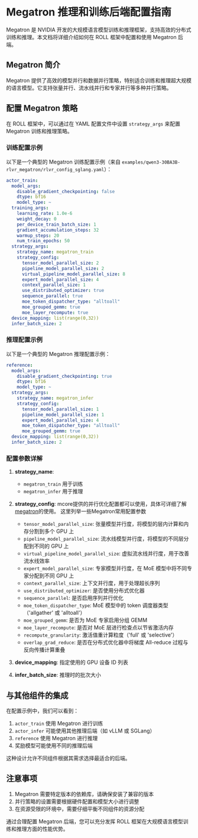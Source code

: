 # Megatron 推理和训练后端配置指南

Megatron 是 NVIDIA 开发的大规模语言模型训练和推理框架，支持高效的分布式训练和推理。本文档将详细介绍如何在 ROLL 框架中配置和使用 Megatron 后端。

## Megatron 简介

Megatron 提供了高效的模型并行和数据并行策略，特别适合训练和推理超大规模的语言模型。它支持张量并行、流水线并行和专家并行等多种并行策略。

## 配置 Megatron 策略

在 ROLL 框架中，可以通过在 YAML 配置文件中设置 `strategy_args` 来配置 Megatron 训练和推理策略。

### 训练配置示例

以下是一个典型的 Megatron 训练配置示例（来自 `examples/qwen3-30BA3B-rlvr_megatron/rlvr_config_sglang.yaml`）：

```yaml
actor_train:
  model_args:
    disable_gradient_checkpointing: false
    dtype: bf16
    model_type: ~
  training_args:
    learning_rate: 1.0e-6
    weight_decay: 0
    per_device_train_batch_size: 1
    gradient_accumulation_steps: 32
    warmup_steps: 20
    num_train_epochs: 50
  strategy_args:
    strategy_name: megatron_train
    strategy_config:
      tensor_model_parallel_size: 2
      pipeline_model_parallel_size: 2
      virtual_pipeline_model_parallel_size: 8
      expert_model_parallel_size: 4
      context_parallel_size: 1
      use_distributed_optimizer: true
      sequence_parallel: true
      moe_token_dispatcher_type: "alltoall"
      moe_grouped_gemm: true
      moe_layer_recompute: true
  device_mapping: list(range(0,32))
  infer_batch_size: 2
```

### 推理配置示例

以下是一个典型的 Megatron 推理配置示例：

```yaml
reference:
  model_args:
    disable_gradient_checkpointing: true
    dtype: bf16
    model_type: ~
  strategy_args:
    strategy_name: megatron_infer
    strategy_config:
      tensor_model_parallel_size: 1
      pipeline_model_parallel_size: 1
      expert_model_parallel_size: 4
      moe_token_dispatcher_type: "alltoall"
      moe_grouped_gemm: true
  device_mapping: list(range(0,32))
  infer_batch_size: 2
```

### 配置参数详解

1. **strategy_name**: 
   - `megatron_train` 用于训练
   - `megatron_infer` 用于推理

2. **strategy_config**: mcore提供的并行优化配置都可以使用，具体可详细了解[megatron](https://github.com/NVIDIA/Megatron-LM/blob/main/README.md)的使用。 这里列举一些Megatron常用配置参数
   - `tensor_model_parallel_size`: 张量模型并行度，将模型的层内计算和内存分割到多个 GPU 上
   - `pipeline_model_parallel_size`: 流水线模型并行度，将模型的不同层分配到不同的 GPU 上
   - `virtual_pipeline_model_parallel_size`: 虚拟流水线并行度，用于改善流水线效率
   - `expert_model_parallel_size`: 专家模型并行度，在 MoE 模型中将不同专家分配到不同 GPU 上
   - `context_parallel_size`: 上下文并行度，用于处理超长序列
   - `use_distributed_optimizer`: 是否使用分布式优化器
   - `sequence_parallel`: 是否启用序列并行优化
   - `moe_token_dispatcher_type`: MoE 模型中的 token 调度器类型（'allgather' 或 'alltoall'）
   - `moe_grouped_gemm`: 是否为 MoE 专家启用分组 GEMM
   - `moe_layer_recompute`: 是否对 MoE 层进行检查点以节省激活内存
   - `recompute_granularity`: 激活值重计算粒度（'full' 或 'selective'）
   - `overlap_grad_reduce`: 是否在分布式优化器中将梯度 All-reduce 过程与反向传播计算重叠

3. **device_mapping**: 指定使用的 GPU 设备 ID 列表

4. **infer_batch_size**: 推理时的批次大小

## 与其他组件的集成

在配置示例中，我们可以看到：

1. `actor_train` 使用 Megatron 进行训练
2. `actor_infer` 可能使用其他推理后端（如 vLLM 或 SGLang）
3. `reference` 使用 Megatron 进行推理
4. 奖励模型可能使用不同的推理后端

这种设计允许不同组件根据其需求选择最适合的后端。

## 注意事项

1. Megatron 需要特定版本的依赖库，请确保安装了兼容的版本
2. 并行策略的设置需要根据硬件配置和模型大小进行调整
3. 在资源受限的环境中，需要仔细平衡不同组件的资源分配

通过合理配置 Megatron 后端，您可以充分发挥 ROLL 框架在大规模语言模型训练和推理方面的性能优势。